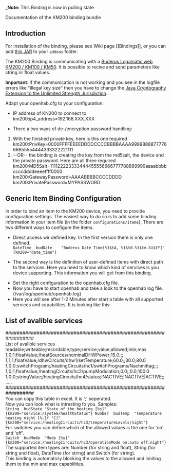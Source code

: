 _**Note:** This Binding is now in pulling state 

Documentation of the KM200 binding bundle

## Introduction

For installation of the binding, please see Wiki page [[Bindings]], or you can add [this JAR](https://openhab.ci.cloudbees.com/job/openHAB1-Addons/lastSuccessfulBuild/artifact/bundles/binding/org.openhab.binding.ddwrt/target/org.openhab.binding.ddwrt-1.9.0-SNAPSHOT.jar) to your `addons` folder.

The KM200 Binding is communicating with a [Buderus Logamatic web KM200 / KM100 / KM50](https://www.buderus.de/de/produkte/catalogue/alle-produkte/7719_gateway-logamatic-web-km200-km100-km50).
It is possible to recive and send parameters like string or float values.

**Important**: If the communication is not working and you see in the logfile errors like "illegal key size" then you have to change the [Java Cryptography Extension to the Unlimited Strength Jurisdiction](http://www.oracle.com/technetwork/java/javase/downloads/jce8-download-2133166.html). 

Adapt your openhab.cfg to your configuration:
* IP address of KN200 to connect to<BR>
    km200:ip4_address=192.168.XXX.XXX<BR>

* There a two ways of de-/encryption password handling:
1.  With the finished private key, here is this one required<BR>
    km200:PrivKey=0000FFFFEEEEDDDDCCCCBBBBAAAA999988887777666655554444333322221111<BR>
2.  --OR-- the binding is creating the key from the md5salt, the device and the private password. Here are all three required
    km200:MD5Salt=111122223333444455556666777788889999aaaabbbbccccddddeeeeffff0000<BR>
    km200:GatewayPassword=AAAABBBBCCCCDDDD<BR>
    km200:PrivatePassword=MYPASSWORD<BR>

## Generic Item Binding Configuration

In order to bind an item to the KM200 device, you need to provide configuration settings. The easiest way to do so is to add some binding information in your item file (in the folder `configurations/items`). 
There are two different ways to configure the items.<BR>
- Direct access wir defined key. In the first version there is only one defined.<BR>
    `DateTime  budDate	  "Buderus Date Time[%1$tA, %1$td.%1$tm.%1$tY]"	{km200="date_time"}`<BR>

- The second way is the definition of user-defined items with direct path to the services. Here you need to know which kind of services is you device supporting. This information you will get from this binding.<BR>
* Set the right configuration to the openhab.cfg file.<BR>
* Now you have to start openhab and take a look to the openhab log file. (/var/log/openhub/openhab.log)<BR>
* Here you will see after 1-2 Minutes after start a table with all supported services and capabilities. It is looking like this:<BR>

## List of avalible services

##################################################################<BR>
List of avalible services<BR>
readable;writeable;recordable;type;service;value;allowed;min;max<BR>
1;0;1;floatValue;/heatSources/nominalDHWPower;15.0;;;<BR>
1;1;1;floatValue;/dhwCircuits/dhw1/setTemperature;60.0;;30.0;80.0<BR>
1;0;0;switchProgram;/heatingCircuits/hc1/switchPrograms/Nachmittag;;;<BR>
1;0;1;floatValue;/heatingCircuits/hc2/pumpModulation;0.0;;0.0;100.0<BR>
1;0;0;stringValue;/heatingCircuits/hc4/status;INACTIVE;INACTIVE|ACTIVE;;<BR>
.....<BR>
##################################################################<BR>
You can copy this table in excel. It is ';' seperated.<BR>
Now you can look what is intresting fo you. Samples:<BR>
`String  budState "State of the heating [%s]"  {km200="service:/system/healthStatus"}
Number	budTemp  "Temperature heating night [%.1f °C]" {km200="service:/heatingCircuits/hc3/temperatureLevels/night"}`<BR>
For switches you can define which of the allowed values is the one for 'on' and 'off'.<BR>
`Switch  budMode  "Mode [%s]" {km200="service:/heatingCircuits/hc3/operationMode on:auto off:night"}`<BR>
The supported item types are: Number (for string and float), String (for string and float), DateTime (for string) and Switch (for string). <BR>
This binding is automaticly blocking the values to the allowed and limiting them to the min and max capabilities.


